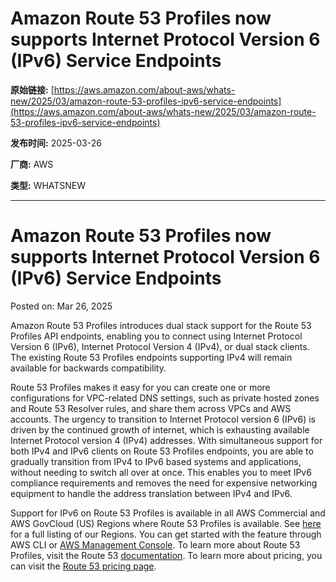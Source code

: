 # Amazon Route 53 Profiles now supports Internet Protocol Version 6 (IPv6) Service Endpoints

**原始链接:** [https://aws.amazon.com/about-aws/whats-new/2025/03/amazon-route-53-profiles-ipv6-service-endpoints](https://aws.amazon.com/about-aws/whats-new/2025/03/amazon-route-53-profiles-ipv6-service-endpoints)

**发布时间:** 2025-03-26

**厂商:** AWS

**类型:** WHATSNEW

---
# Amazon Route 53 Profiles now supports Internet Protocol Version 6 (IPv6) Service Endpoints

Posted on: Mar 26, 2025 

Amazon Route 53 Profiles introduces dual stack support for the Route 53 Profiles API endpoints, enabling you to connect using Internet Protocol Version 6 (IPv6), Internet Protocol Version 4 (IPv4), or dual stack clients. The existing Route 53 Profiles endpoints supporting IPv4 will remain available for backwards compatibility.  
  
Route 53 Profiles makes it easy for you can create one or more configurations for VPC-related DNS settings, such as private hosted zones and Route 53 Resolver rules, and share them across VPCs and AWS accounts. The urgency to transition to Internet Protocol version 6 (IPv6) is driven by the continued growth of internet, which is exhausting available Internet Protocol version 4 (IPv4) addresses. With simultaneous support for both IPv4 and IPv6 clients on Route 53 Profiles endpoints, you are able to gradually transition from IPv4 to IPv6 based systems and applications, without needing to switch all over at once. This enables you to meet IPv6 compliance requirements and removes the need for expensive networking equipment to handle the address translation between IPv4 and IPv6.  
  
Support for IPv6 on Route 53 Profiles is available in all AWS Commercial and AWS GovCloud (US) Regions where Route 53 Profiles is available. See [here](https://docs.aws.amazon.com/general/latest/gr/r53.html#r53_region) for a full listing of our Regions. You can get started with the feature through AWS CLI or [AWS Management Console](https://console.aws.amazon.com/rds/home). To learn more about Route 53 Profiles, visit the Route 53 [documentation](https://docs.aws.amazon.com/Route53/latest/DeveloperGuide/profiles.html). To learn more about pricing, you can visit the [Route 53 pricing page](https://aws.amazon.com/route53/pricing/).
